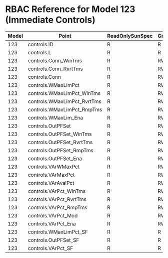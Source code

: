 # RBAC Reference for Model 123 (Immediate Controls)

| Model | Point | ReadOnlySunSpec | GridServiceSunSpec | NetworkAdministratorSunSpec | SuperAdministratorSpec | 
|-------|-------|------------------|---------------------|------------------|--------------------|
| 123 | controls.ID | R | R | R | R |
| 123 | controls.L | R | R | R | R |
| 123 | controls.Conn_WinTms | R | RW | R | RW |
| 123 | controls.Conn_RvrtTms | R | RW | R | RW |
| 123 | controls.Conn | R | RW | R | RW |
| 123 | controls.WMaxLimPct | R | RW | R | RW |
| 123 | controls.WMaxLimPct_WinTms | R | RW | R | RW |
| 123 | controls.WMaxLimPct_RvrtTms | R | RW | R | RW |
| 123 | controls.WMaxLimPct_RmpTms | R | RW | R | RW |
| 123 | controls.WMaxLim_Ena | R | RW | R | RW |
| 123 | controls.OutPFSet | R | RW | R | RW |
| 123 | controls.OutPFSet_WinTms | R | RW | R | RW |
| 123 | controls.OutPFSet_RvrtTms | R | RW | R | RW |
| 123 | controls.OutPFSet_RmpTms | R | RW | R | RW |
| 123 | controls.OutPFSet_Ena | R | RW | R | RW |
| 123 | controls.VArWMaxPct | R | RW | R | RW |
| 123 | controls.VArMaxPct | R | RW | R | RW |
| 123 | controls.VArAvalPct | R | RW | R | RW |
| 123 | controls.VArPct_WinTms | R | RW | R | RW |
| 123 | controls.VArPct_RvrtTms | R | RW | R | RW |
| 123 | controls.VArPct_RmpTms | R | RW | R | RW |
| 123 | controls.VArPct_Mod | R | RW | R | RW |
| 123 | controls.VArPct_Ena | R | RW | R | RW |
| 123 | controls.WMaxLimPct_SF | R | R | R | R |
| 123 | controls.OutPFSet_SF | R | R | R | R |
| 123 | controls.VArPct_SF | R | R | R | R |
